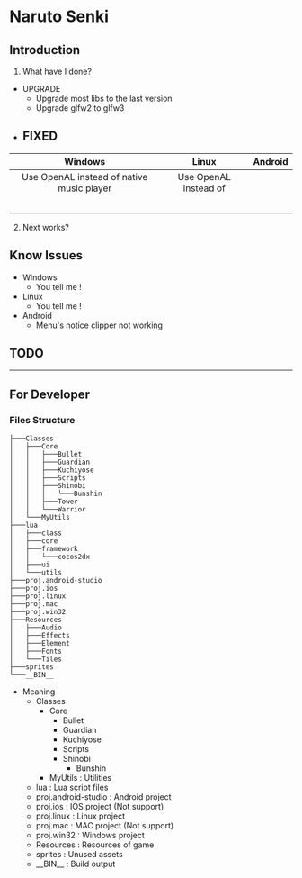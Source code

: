 # Naruto Senki

## Introduction

1. What have I done?

- UPGRADE
  - Upgrade most libs to the last version
  - Upgrade glfw2 to glfw3
- FIXED
  - 

|                  Windows                  |         Linux         | Android |
| :---------------------------------------: | :-------------------: | :-----: |
| Use OpenAL instead of native music player | Use OpenAL instead of |         |
|                                           |                       |         |
|                                           |                       |         |
|                                           |                       |         |
|                                           |                       |         |
|                                           |                       |         |

2. Next works?

>
>
>

## Know Issues

- Windows
  - You tell me !
- Linux
  - You tell me !
- Android
  - Menu's notice clipper not working

## TODO



---

## For Developer

### Files Structure

```
├───Classes
│   ├───Core
│   │   ├───Bullet
│   │   ├───Guardian
│   │   ├───Kuchiyose
│   │   ├───Scripts
│   │   ├───Shinobi
│   │   │   └───Bunshin
│   │   ├───Tower
│   │   └───Warrior
│   └───MyUtils
├───lua
│   ├───class
│   ├───core
│   ├───framework
│   │   └───cocos2dx
│   ├───ui
│   └───utils
├───proj.android-studio
├───proj.ios
├───proj.linux
├───proj.mac
├───proj.win32
├───Resources
│   ├───Audio
│   ├───Effects
│   ├───Element
│   ├───Fonts
│   └───Tiles
├───sprites
└───__BIN__
```

- Meaning
  - Classes
    - Core
      - Bullet
      - Guardian
      - Kuchiyose
      - Scripts
      - Shinobi
        - Bunshin
    - MyUtils : Utilities
  - lua : Lua script files
  - proj.android-studio : Android project
  - proj.ios : IOS project (Not support)
  - proj.linux : Linux project
  - proj.mac : MAC project (Not support)
  - proj.win32 : Windows project
  - Resources : Resources of game
  - sprites : Unused assets
  - \_\_BIN__ : Build output
